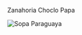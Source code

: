 Zanahoria
Choclo
Papa

![Sopa Paraguaya](https://assets.elgourmet.com/wp-content/uploads/2023/03/sopa-_73zJ1HWGdac4OQnZEoMTp89ByLbAI5-1024x683.png)